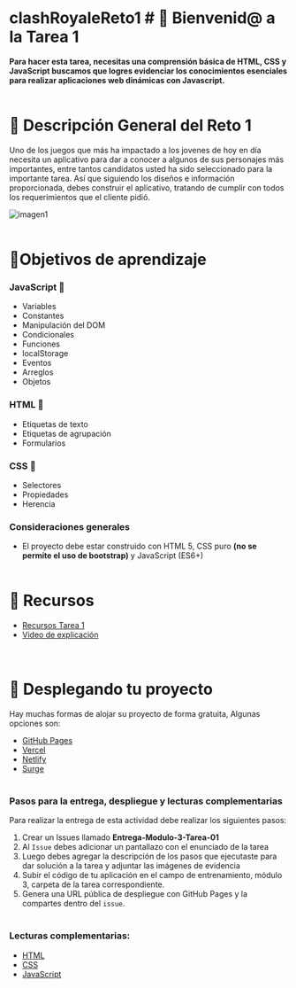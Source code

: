 # clashRoyaleReto1 # 👋 Bienvenid@ a la Tarea 1

**Para hacer esta tarea, necesitas una comprensión básica de HTML, CSS y JavaScript buscamos que logres evidenciar los conocimientos esenciales para realizar aplicaciones web dinámicas con Javascript.** <br><br>

# 📝 Descripción General del Reto 1

Uno de los juegos que más ha impactado a los jovenes de hoy en día necesita un aplicativo para dar a conocer a algunos de sus personajes más importantes, entre tantos candidatos usted ha sido seleccionado para la importante tarea. Así que siguiendo los diseños e información proporcionada, debes construir el aplicativo, tratando de cumplir con todos los requerimientos que el cliente pidió.

![imagen1](https://i.ibb.co/zH4jFqv/logo.png)
<br><br>


# 🎯Objetivos de aprendizaje

### JavaScript :round_pushpin:

-	Variables
-	Constantes
-	Manipulación del DOM
-	Condicionales
-	Funciones
- localStorage
- Eventos
- Arreglos
- Objetos 


###  HTML :round_pushpin:

-	Etiquetas de texto
-	Etiquetas de agrupación
-	Formularios

###  CSS :round_pushpin:

-	Selectores
-	Propiedades
-	Herencia

### Consideraciones generales

- El proyecto debe estar construido con HTML 5, CSS puro **(no se permite  el uso de bootstrap)** y JavaScript (ES6+)<br><br>


# 📘 Recursos

- [Recursos Tarea 1](https://drive.google.com/drive/folders/1euZdzQV_n43gylmMLGAOiRsmB0HqmOgU?usp=sharing) 
- [Video de explicación](https://drive.google.com/file/d/1yIC0TWaiDTVnEHqDBo_2F4UcuEruumFv/view?usp=sharing)<br>
<br><br>

# 🚀 Desplegando tu proyecto

Hay muchas formas de alojar su proyecto de forma gratuita, Algunas opciones son:

- [GitHub Pages](https://pages.github.com/)
- [Vercel](https://vercel.com/)
- [Netlify](https://www.netlify.com/)
- [Surge](https://surge.sh/) <br><br>

###	Pasos para la entrega, despliegue y lecturas complementarias

 Para realizar la entrega de esta actividad debe realizar los siguientes pasos:

1. Crear un Issues llamado **Entrega-Modulo-3-Tarea-01**
2. Al `Issue` debes adicionar un pantallazo con el enunciado de la tarea
3. Luego debes agregar la descripción de los pasos que ejecutaste para dar solución a la tarea y adjuntar las imágenes de evidencia
4.	Subir el código de tu aplicación en el campo de entrenamiento, módulo 3, carpeta de la tarea correspondiente.
5. Genera una URL pública de despliegue con GitHub Pages y la compartes dentro del `issue`.
<br><br>


### Lecturas complementarias:
- [HTML](https://lenguajehtml.com/html/)
- [CSS](https://lenguajecss.com/css/)
- [JavaScript](https://lenguajejs.com/javascript/) 
